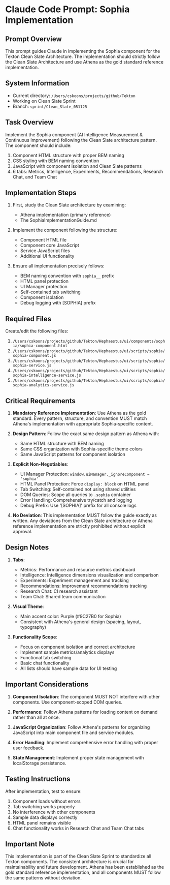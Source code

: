 # Claude Code Prompt: Sophia Implementation

## Prompt Overview

This prompt guides Claude in implementing the Sophia component for the Tekton Clean Slate Architecture. The implementation should strictly follow the Clean Slate Architecture and use Athena as the gold standard reference implementation.

## System Information

- Current directory: `/Users/cskoons/projects/github/Tekton`
- Working on Clean Slate Sprint
- Branch: `sprint/Clean_Slate_051125`

## Task Overview

Implement the Sophia component (AI Intelligence Measurement & Continuous Improvement) following the Clean Slate architecture pattern. The component should include:

1. Component HTML structure with proper BEM naming
2. CSS styling with BEM naming convention
3. JavaScript with component isolation and Clean Slate patterns
4. 6 tabs: Metrics, Intelligence, Experiments, Recommendations, Research Chat, and Team Chat

## Implementation Steps

1. First, study the Clean Slate architecture by examining:
   - Athena implementation (primary reference)
   - The SophiaImplementationGuide.md

2. Implement the component following the structure:
   - Component HTML file
   - Component core JavaScript
   - Service JavaScript files 
   - Additional UI functionality

3. Ensure all implementation precisely follows:
   - BEM naming convention with `sophia__` prefix
   - HTML panel protection
   - UI Manager protection
   - Self-contained tab switching
   - Component isolation
   - Debug logging with [SOPHIA] prefix

## Required Files

Create/edit the following files:

1. `/Users/cskoons/projects/github/Tekton/Hephaestus/ui/components/sophia/sophia-component.html`
2. `/Users/cskoons/projects/github/Tekton/Hephaestus/ui/scripts/sophia/sophia-component.js`
3. `/Users/cskoons/projects/github/Tekton/Hephaestus/ui/scripts/sophia/sophia-service.js`
4. `/Users/cskoons/projects/github/Tekton/Hephaestus/ui/scripts/sophia/sophia-intelligence-service.js`
5. `/Users/cskoons/projects/github/Tekton/Hephaestus/ui/scripts/sophia/sophia-analytics-service.js`

## Critical Requirements

1. **Mandatory Reference Implementation**: Use Athena as the gold standard. Every pattern, structure, and convention MUST match Athena's implementation with appropriate Sophia-specific content.

2. **Design Pattern**: Follow the exact same design pattern as Athena with:
   - Same HTML structure with BEM naming
   - Same CSS organization with Sophia-specific theme colors
   - Same JavaScript patterns for component isolation

3. **Explicit Non-Negotiables**:
   - UI Manager Protection: `window.uiManager._ignoreComponent = 'sophia'`
   - HTML Panel Protection: Force `display: block` on HTML panel
   - Tab Switching: Self-contained not using shared utilities
   - DOM Queries: Scope all queries to `.sophia` container
   - Error Handling: Comprehensive try/catch and logging
   - Debug Prefix: Use '[SOPHIA]' prefix for all console logs

4. **No Deviation**: This implementation MUST follow the guide exactly as written. Any deviations from the Clean Slate architecture or Athena reference implementation are strictly prohibited without explicit approval.

## Design Notes

1. **Tabs**: 
   - Metrics: Performance and resource metrics dashboard
   - Intelligence: Intelligence dimensions visualization and comparison
   - Experiments: Experiment management and tracking
   - Recommendations: Improvement recommendations tracking
   - Research Chat: CI research assistant
   - Team Chat: Shared team communication

2. **Visual Theme**:
   - Main accent color: Purple (#9C27B0 for Sophia)
   - Consistent with Athena's general design (spacing, layout, typography)

3. **Functionality Scope**:
   - Focus on component isolation and correct architecture
   - Implement sample metrics/analytics displays
   - Functional tab switching
   - Basic chat functionality
   - All lists should have sample data for UI testing

## Important Considerations

1. **Component Isolation**: The component MUST NOT interfere with other components. Use component-scoped DOM queries.

2. **Performance**: Follow Athena patterns for loading content on demand rather than all at once.

3. **JavaScript Organization**: Follow Athena's patterns for organizing JavaScript into main component file and service modules.

4. **Error Handling**: Implement comprehensive error handling with proper user feedback.

5. **State Management**: Implement proper state management with localStorage persistence.

## Testing Instructions

After implementation, test to ensure:

1. Component loads without errors
2. Tab switching works properly
3. No interference with other components
4. Sample data displays correctly
5. HTML panel remains visible
6. Chat functionality works in Research Chat and Team Chat tabs

## Important Note

This implementation is part of the Clean Slate Sprint to standardize all Tekton components. The consistent architecture is crucial for maintainability and future development. Athena has been established as the gold standard reference implementation, and all components MUST follow the same patterns without deviation.